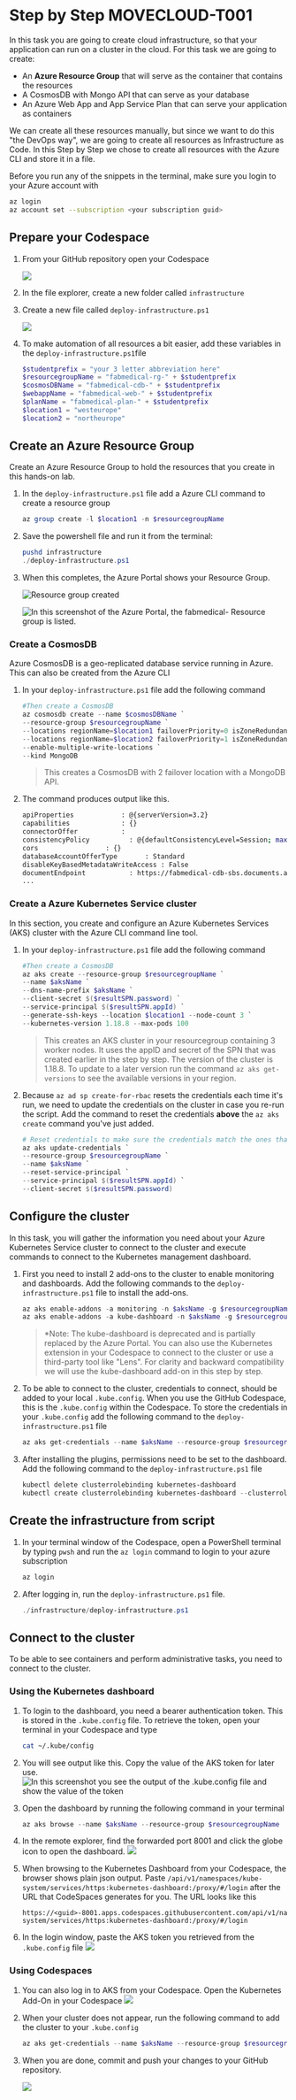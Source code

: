 # Step by Step MOVECLOUD-T001

In this task you are going to create cloud infrastructure, so that your application can run on a cluster in the cloud. For this task we are going to create:

* An **Azure Resource Group** that will serve as the container that contains the resources
* A CosmosDB with Mongo API that can serve as your database
* An Azure Web App and App Service Plan that can serve your application as containers

We can create all these resources manually, but since we want to do this "the DevOps way", we are going to create all resources as Infrastructure as Code. In this Step by Step we chose to create all resources with the Azure CLI and store it in a file.

Before you run any of the snippets in the terminal, make sure you login to your Azure account with 

```bash 
az login
az account set --subscription <your subscription guid>
```

## Prepare your Codespace

1. From your GitHub repository open your Codespace

   ![](/Assets/OpenCodeSpace.png)

2. In the file explorer, create a new folder called `infrastructure`

3. Create a new file called `deploy-infrastructure.ps1`

   ![](/Assets/newfolderinfra.png)

4. To make automation of all resources a bit easier, add these variables in the `deploy-infrastructure.ps1`file

   ```Powershell
   $studentprefix = "your 3 letter abbreviation here"
   $resourcegroupName = "fabmedical-rg-" + $studentprefix
   $cosmosDBName = "fabmedical-cdb-" + $studentprefix
   $webappName = "fabmedical-web-" + $studentprefix
   $planName = "fabmedical-plan-" + $studentprefix
   $location1 = "westeurope"
   $location2 = "northeurope"
   ```

## Create an Azure Resource Group

Create an Azure Resource Group to hold the resources that you create in this hands-on lab. 

1. In the `deploy-infrastructure.ps1` file add a Azure CLI command to create a resource group 

   ```PowerShell
   az group create -l $location1 -n $resourcegroupName
   ```
2. Save the powershell file and run it from the terminal:

      ```powershell
      pushd infrastructure
      ./deploy-infrastructure.ps1
      ```

3. When this completes, the Azure Portal shows your Resource Group.

   ![Resource group created](/Assets/2020-10-09_16-36-24.png) 

   ![In this screenshot of the Azure Portal, the fabmedical- Resource group is listed.](/Assets/b4-image8.png)

### Create a CosmosDB

Azure CosmosDB is a geo-replicated database service running in Azure. This can also be created from the Azure CLI 

1. In your `deploy-infrastructure.ps1` file add the following command

   ```powershell
   #Then create a CosmosDB
   az cosmosdb create --name $cosmosDBName `
   --resource-group $resourcegroupName `
   --locations regionName=$location1 failoverPriority=0 isZoneRedundant=False `
   --locations regionName=$location2 failoverPriority=1 isZoneRedundant=True `
   --enable-multiple-write-locations `
   --kind MongoDB 
   ```

   > This creates a CosmosDB with 2 failover location with a MongoDB API. 

2. The command produces output like this. 

   ```bash
   apiProperties            : @{serverVersion=3.2}
   capabilities             : {}
   connectorOffer           : 
   consistencyPolicy          : @{defaultConsistencyLevel=Session; maxIntervalInSeconds=5; maxStalenessPrefix=100}
   cors                 : {}
   databaseAccountOfferType       : Standard
   disableKeyBasedMetadataWriteAccess : False
   documentEndpoint           : https://fabmedical-cdb-sbs.documents.azure.com:443/
   ...
   ```

### Create a Azure Kubernetes Service cluster

In this section, you create and configure an Azure Kubernetes Services (AKS) cluster with the Azure CLI command line tool.

1. In your `deploy-infrastructure.ps1` file add the following command

   ```powershell
   #Then create a CosmosDB
   az aks create --resource-group $resourcegroupName `
   --name $aksName `
   --dns-name-prefix $aksName `
   --client-secret $($resultSPN.password) `
   --service-principal $($resultSPN.appId) `
   --generate-ssh-keys --location $location1 --node-count 3 `
   --kubernetes-version 1.18.8 --max-pods 100
   ```

   > This creates an AKS cluster in your resourcegroup containing 3 worker nodes. It uses the appID and secret of the SPN that was created earlier in the step by step. The version of the cluster is 1.18.8. To update to a later version run the command `az aks get-versions` to see the available versions in your region.

2. Because `az ad sp create-for-rbac` resets the credentials each time it's run, we need to update the credentials on the cluster in case you re-run the script. Add the command to reset the credentials **above** the `az aks create` command you've just added.

   ```powershell
   # Reset credentials to make sure the credentials match the ones that were reset above.
   az aks update-credentials `
   --resource-group $resourcegroupName `
   --name $aksName `
   --reset-service-principal `
   --service-principal $($resultSPN.appId) `
   --client-secret $($resultSPN.password)
   ```

## Configure the cluster

In this task, you will gather the information you need about your Azure Kubernetes Service cluster to connect to the cluster and execute commands to connect to the Kubernetes management dashboard.

1. First you need to install 2 add-ons to the cluster to enable monitoring and dashboards. Add the following commands to the `deploy-infrastructure.ps1` file to install the add-ons.

   ```powershell
   az aks enable-addons -a monitoring -n $aksName -g $resourcegroupName
   az aks enable-addons -a kube-dashboard -n $aksName -g $resourcegroupName
   ```

   > *Note: The kube-dashboard is deprecated and is partially replaced by the Azure Portal. You can also use the Kubernetes extension in your Codespace to connect to the cluster or use a third-party tool like "Lens". For clarity and backward compatibility we will use the kube-dashboard add-on in this step by step.

2. To be able to connect to the cluster, credentials to connect, should be added to your local `.kube.config`. When you use the GitHub Codespace, this is the `.kube.config` within the Codespace. To store the credentials in your `.kube.config` add the following command to the `deploy-infrastructure.ps1` file

   ```powershell
   az aks get-credentials --name $aksName --resource-group $resourcegroupName
   ```

3. After installing the plugins, permissions need to be set to the dashboard. Add the following command to the `deploy-infrastructure.ps1` file

   ```powershell
   kubectl delete clusterrolebinding kubernetes-dashboard 
   kubectl create clusterrolebinding kubernetes-dashboard --clusterrole=cluster-admin --serviceaccount=kube-system:kubernetes-dashboard --user=clusterUser
   ```

## Create the infrastructure from script

1. In your terminal window of the Codespace, open a PowerShell terminal by typing `pwsh` and run the `az login` command to login to your azure subscription

   ```powershell
   az login
   ```

2. After logging in, run the `deploy-infrastructure.ps1` file.

   ```powershell
   ./infrastructure/deploy-infrastructure.ps1
   ```

## Connect to the cluster

To be able to see containers and perform administrative tasks, you need to connect to the cluster. 

### Using the Kubernetes dashboard

1. To login to the dashboard, you need a bearer authentication token. This is stored in the `.kube.config` file. To retrieve the token, open your terminal in your Codespace and type

   ```bash
   cat ~/.kube/config
   ```

2. You will see output like this. Copy the value of the AKS token for later use.
   ![In this screenshot you see the output of the .kube.config file and show the value of the token](/Assets/AKSToken.png)

3. Open the dashboard by running the following command in your terminal

   ```powershell
   az aks browse --name $aksName --resource-group $resourcegroupName
   ```

4. In the remote explorer, find the forwarded port 8001 and click the globe icon to open the dashboard.
   ![](/Assets/forwardedKubePort.png)

5. When browsing to the Kubernetes Dashboard from your Codespace, the browser shows plain json output. Paste `/api/v1/namespaces/kube-system/services/https:kubernetes-dashboard:/proxy/#/login` after the URL that CodeSpaces generates for you. The URL looks like this 

   ```
   https://<guid>-8001.apps.codespaces.githubusercontent.com/api/v1/namespaces/kube-system/services/https:kubernetes-dashboard:/proxy/#/login
   ```

6. In the login window, paste the AKS token you retrieved from the `.kube.config` file
   ![](/Assets/loginaks.png)

### Using Codespaces

1. You can also log in to AKS from your Codespace. Open the Kubernetes Add-On in your Codespace
   ![](/Assets/codespaceaks.png)

2. When your cluster does not appear, run the following command to add the cluster to your `.kube.config`

   ```powershell
   az aks get-credentials --name $aksName --resource-group $resourcegroupName
   ```

3. When you are done, commit and push your changes to your GitHub repository.

    ![](/Assets/2020-10-05-12-10-11.png)